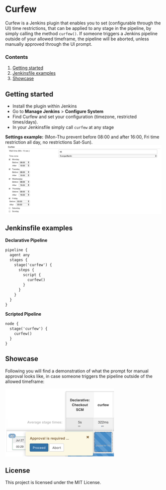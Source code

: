 # Curfew

Curfew is a Jenkins plugin that enables you to set (configurable through the UI) time restrictions, that can be applied to any stage in the pipeline, by simply calling the method `curfew()`. If someone triggers a Jenkins pipeline outside of your allowed timeframe, the pipeline will be aborted, unless manually approved through the UI prompt.

### Contents
1. [Getting started](#Getting-started)
2. [Jenkinsfile examples](#Jenkinsfile-examples)
3. [Showcase](#Showcase)

## Getting started

* Install the plugin within Jenkins
* Go to **Manage Jenkins** > **Configure System**
* Find Curfew and set your configuration (timezone, restricted times/days).
* In your Jenkinsfile simply call `curfew` at any stage

**Settings example:** (Mon-Thu prevent before 08:00 and after 16:00, Fri time restriction all day, no restrictions Sat-Sun).
<img src="./screenshots/config_example.png" width="800" alt="Curfew UI Demo">

## Jenkinsfile examples

**Declarative Pipeline**

```
pipeline {
  agent any
  stages {
    stage('curfew') {
      steps {
        script {
          curfew()
        }
      }
    }
  }
}
```

**Scripted Pipeline**

```
node {
  stage('curfew') {
    curfew()
  }
}
```

## Showcase

Following you will find a demonstration of what the prompt for manual approval looks like, in case someone triggers the pipeline outside of the allowed timeframe:

<img src="./screenshots/pipeline_abort.png" width="350" alt="Curfew UI Demo">

## License
This project is licensed under the MIT License.
